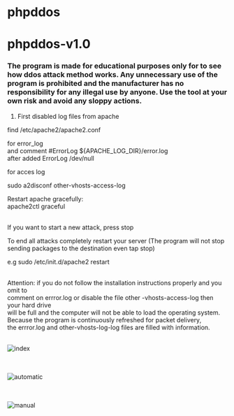 # phpddos
# phpddos-v1.0

<h3>
  
The program is made for educational purposes only for to see how ddos attack method works. Any unnecessary use of the program is prohibited and the manufacturer has no responsibility for any illegal use by anyone. Use the tool at your own risk and avoid any sloppy actions.

</h3>  
  
1) First disabled log files from apache <br>

find /etc/apache2/apache2.conf <br>

for error_log  <br>
and comment  #ErrorLog ${APACHE_LOG_DIR}/error.log <br>
after added  ErrorLog /dev/null <br> 

for acces log <br>

sudo a2disconf other-vhosts-access-log <br>

Restart apache gracefully:<br>
apache2ctl graceful <br> <br> 

If you want to start a new attack, press stop <br>

To end all attacks completely restart your server
(The program will not stop sending packages to the destination even tap stop) <br>

e.g sudo /etc/init.d/apache2 restart <br><br>

Attention: if you do not follow the installation instructions properly and you omit to <br> 
comment on errror.log or disable the file other -vhosts-access-log then your hard drive <br>
will be full and the computer will not be able to load the operating system.<br>
Because the program is continuously refreshed for packet delivery, <br>
the errror.log and other-vhosts-log-log files are filled with information. <br><br>


![index](screenshots/index.png) <br> <br> <br> 

![automatic](screenshots/automatic.png) <br> <br> <br> 

![manual](screenshots/manual.png)

